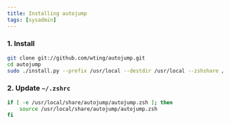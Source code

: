 ```yaml
---
title: Installing autojump
tags: [sysadmin]
---
```


### 1. Install 
```sh
git clone git://github.com/wting/autojump.git
cd autojump
sudo ./install.py --prefix /usr/local --destdir /usr/local --zshshare /usr/local/share/zsh/site-functions
```

### 2. Update `~/.zshrc`
```sh
if [ -e /usr/local/share/autojump/autojump.zsh ]; then
    source /usr/local/share/autojump/autojump.zsh
fi
```

